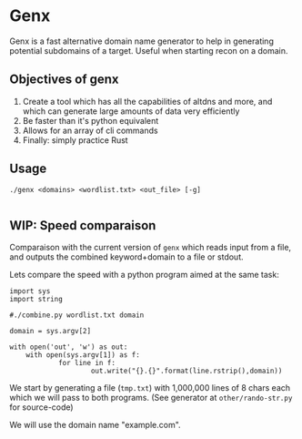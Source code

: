 # Genx

Genx is a fast alternative domain name generator to help in generating potential subdomains of a target. Useful when starting recon on a domain.

## Objectives of genx

1. Create a tool which has all the capabilities of altdns and more, and which can generate large amounts of data very efficiently
2. Be faster than it's python equivalent
3. Allows for an array of cli commands
4. Finally: simply practice Rust

## Usage

```
./genx <domains> <wordlist.txt> <out_file> [-g]


```

## WIP: Speed comparaison

Comparaison with the current version of `genx` which reads input from a file, and outputs the combined keyword+domain to a file or stdout.

Lets compare the speed with a python program aimed at the same task:
```
import sys
import string

#./combine.py wordlist.txt domain

domain = sys.argv[2]

with open('out', 'w') as out:
    with open(sys.argv[1]) as f:
            for line in f:
                    out.write("{}.{}".format(line.rstrip(),domain))
```

We start by generating a file (`tmp.txt`) with 1,000,000 lines of 8 chars each which we will pass to both programs. (See generator at `other/rando-str.py` for source-code)

We will use the domain name "example.com".




